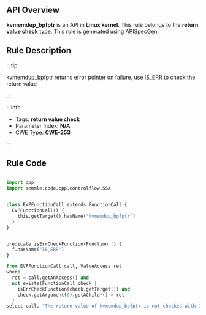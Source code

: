 ---
---


## API Overview
**kvmemdup_bpfptr** is an API in **Linux kernel**. This rule belongs to the **return value check** type. This rule is generated using [APISpecGen](../../tools/APISpecGen).
## Rule Description

:::tip

kvmemdup_bpfptr returns error pointer on failure, use IS_ERR to check the return value

:::

:::info

- Tags: **return value check**
- Parameter Index: **N/A**
- CWE Type: **CWE-253**

:::

## Rule Code
```python

import cpp
import semmle.code.cpp.controlflow.SSA


class EVPFunctionCall extends FunctionCall {
  EVPFunctionCall() {
    this.getTarget().hasName("kvmemdup_bpfptr")
  }
}


predicate isErrCheckFunction(Function f) {
  f.hasName("IS_ERR") 
}

from EVPFunctionCall call, ValueAccess ret
where
  ret = call.getAnAccess() and
  not exists(FunctionCall check |
    isErrCheckFunction(check.getTarget()) and
    check.getArgument(0).getAChild*() = ret
  )
select call, "The return value of kvmemdup_bpfptr is not checked with IS_ERR."
    
```